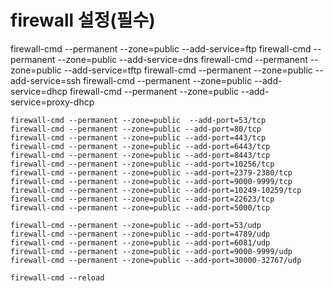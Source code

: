 # firewall 설정(필수)

firewall-cmd --permanent --zone=public --add-service=ftp
    firewall-cmd --permanent --zone=public --add-service=dns
    firewall-cmd --permanent --zone=public --add-service=tftp
    firewall-cmd --permanent --zone=public --add-service=ssh
    firewall-cmd --permanent --zone=public --add-service=dhcp
    firewall-cmd --permanent --zone=public --add-service=proxy-dhcp
    
    firewall-cmd --permanent --zone=public  --add-port=53/tcp
    firewall-cmd --permanent --zone=public --add-port=80/tcp
    firewall-cmd --permanent --zone=public --add-port=443/tcp
    firewall-cmd --permanent --zone=public --add-port=6443/tcp
    firewall-cmd --permanent --zone=public --add-port=8443/tcp
    firewall-cmd --permanent --zone=public --add-port=10256/tcp
    firewall-cmd --permanent --zone=public --add-port=2379-2380/tcp
    firewall-cmd --permanent --zone=public --add-port=9000-9999/tcp
    firewall-cmd --permanent --zone=public --add-port=10249-10259/tcp
    firewall-cmd --permanent --zone=public --add-port=22623/tcp
    firewall-cmd --permanent --zone=public --add-port=5000/tcp
    
    firewall-cmd --permanent --zone=public --add-port=53/udp
    firewall-cmd --permanent --zone=public --add-port=4789/udp
    firewall-cmd --permanent --zone=public --add-port=6081/udp
    firewall-cmd --permanent --zone=public --add-port=9000-9999/udp
    firewall-cmd --permanent --zone=public --add-port=30000-32767/udp
    
    firewall-cmd --reload